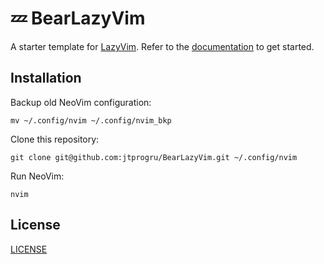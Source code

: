 # 💤 BearLazyVim

A starter template for [LazyVim](https://github.com/LazyVim/LazyVim).
Refer to the [documentation](https://lazyvim.github.io/installation) to get started.

## Installation

Backup old NeoVim configuration:

```shell
mv ~/.config/nvim ~/.config/nvim_bkp
```

Clone this repository:

```shell
git clone git@github.com:jtprogru/BearLazyVim.git ~/.config/nvim
```

Run NeoVim:

```shell
nvim
```

## License

[LICENSE](LICENSE)
